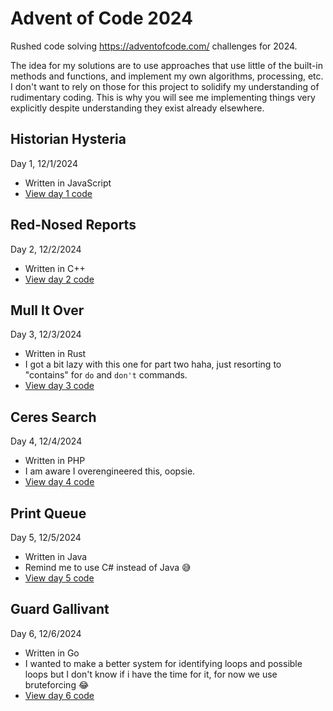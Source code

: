 # Advent of Code 2024
 Rushed code solving https://adventofcode.com/ challenges for 2024. 
 
 The idea for my solutions are to use approaches that use little of the built-in methods and functions, and implement my own algorithms, processing, etc. I don't want to rely on those for this project to solidify my understanding of rudimentary coding. This is why you will see me implementing things very explicitly despite understanding they exist already elsewhere.

## **Historian Hysteria**
Day 1, 12/1/2024 
 - Written in JavaScript
 - [View day 1 code](https://github.com/RenderBr/Advent-of-Code-2024/tree/main/day1advent)

## **Red-Nosed Reports**
Day 2, 12/2/2024
 - Written in C++
 - [View day 2 code](https://github.com/RenderBr/Advent-of-Code-2024/tree/main/day2advent)

## **Mull It Over**
Day 3, 12/3/2024
 - Written in Rust
 - I got a bit lazy with this one for part two haha, just resorting to "contains" for `do` and `don't` commands.
 - [View day 3 code](https://github.com/RenderBr/Advent-of-Code-2024/tree/main/day3advent)

## **Ceres Search**
Day 4, 12/4/2024
 - Written in PHP
 - I am aware I overengineered this, oopsie.
 - [View day 4 code](https://github.com/RenderBr/Advent-of-Code-2024/tree/main/day4advent)

## **Print Queue**
Day 5, 12/5/2024
 - Written in Java
 - Remind me to use C# instead of Java 😅
 - [View day 5 code](https://github.com/RenderBr/Advent-of-Code-2024/tree/main/day5advent)
   
## **Guard Gallivant**
Day 6, 12/6/2024
 - Written in Go
 - I wanted to make a better system for identifying loops and possible loops but I don't know if i have the time for it, for now we use bruteforcing 😂
 - [View day 6 code](https://github.com/RenderBr/Advent-of-Code-2024/tree/main/day6advent)
